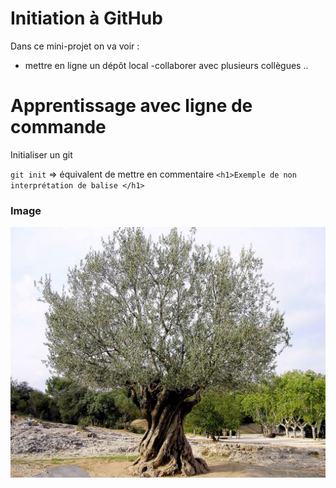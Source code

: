 # Initiation à GitHub

Dans ce mini-projet on va voir :
- mettre en ligne un dépôt local
-collaborer avec plusieurs collègues ..

# Apprentissage avec ligne de commande

Initialiser un git

`git init` => équivalent de mettre en commentaire
`<h1>Exemple de non interprétation de balise </h1>`

### Image

![Olivier : Arbre de paix](image/R.jpg)
